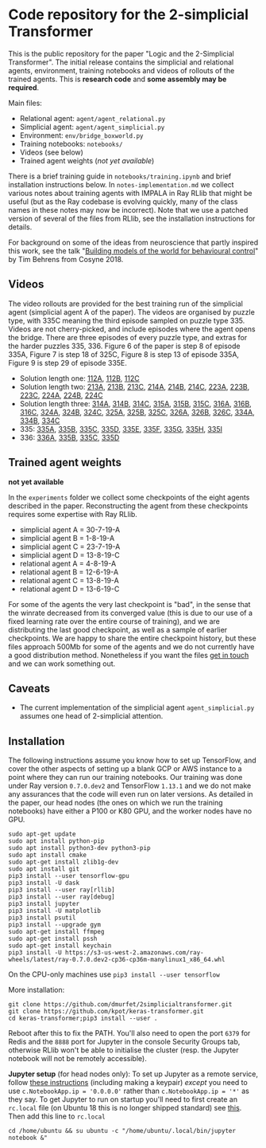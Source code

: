 # Code repository for the 2-simplicial Transformer

This is the public repository for the paper "Logic and the 2-Simplicial Transformer". The initial release contains the simplicial and relational agents, environment, training notebooks and videos of rollouts of the trained agents. This is **research code** and **some assembly may be required**. 

[//]: # "If you have problems getting the code to run, or want to request additional data not provided here, please [email Daniel](mailto:d.murfet@unimelb.edu.au)."

Main files:

- Relational agent: `agent/agent_relational.py`
- Simplicial agent: `agent/agent_simplicial.py`
- Environment: `env/bridge_boxworld.py`
- Training notebooks: `notebooks/`
- Videos (see below)
- Trained agent weights (*not yet available*)

There is a brief training guide in `notebooks/training.ipynb` and brief installation instructions below. In `notes-implementation.md` we collect various notes about training agents with IMPALA in Ray RLlib that might be useful (but as the Ray codebase is evolving quickly, many of the class names in these notes may now be incorrect). Note that we use a patched version of several of the files from RLlib, see the installation instructions for details.

For background on some of the ideas from neuroscience that partly inspired this work, see the talk "[Building models of the world for behavioural control](https://www.youtube.com/watch?v=U5tZJLFokYY)" by Tim Behrens from Cosyne 2018.

## Videos

The video rollouts are provided for the best training run of the simplicial agent (simplicial agent A of the paper). The videos are organised by puzzle type, with 335C meaning the third episode sampled on puzzle type 335. Videos are not cherry-picked, and include episodes where the agent opens the bridge. There are three episodes of every puzzle type, and extras for the harder puzzles 335, 336. Figure 6 of the paper is step 8 of episode 335A, Figure 7 is step 18 of 325C, Figure 8 is step 13 of episode 335A, Figure 9 is step 29 of episode 335E.

* Solution length one: [112A](https://youtu.be/Nhvo6awWJTw), [112B](https://youtu.be/lzXRl_EyKJU), [112C](https://youtu.be/vvDDLIUztic)
* Solution length two: [213A](https://youtu.be/ZNPJJ9Iw6z8), [213B](https://youtu.be/ucWHMK0Oqoc), [213C](https://youtu.be/hZ9prVhuI7Y), [214A](https://youtu.be/A4kyF8V8178), [214B](https://youtu.be/8mOPPufnbUM), [214C](https://youtu.be/NHMNtCtfVSM), [223A](https://youtu.be/Y49_RrWTrGc), [223B](https://youtu.be/rMURm7WxCyk), [223C](https://youtu.be/k441D5WjffI), [224A](https://youtu.be/KmgTFTmJGv0), [224B](https://youtu.be/wtvwf4vNbhM), [224C](https://youtu.be/n9cH9cyF3nk)
* Solution length three: [314A](https://youtu.be/EeRM8KhyS5I), [314B](https://youtu.be/WUxuuDNECqk), [314C](https://youtu.be/YyXQTlWF50w), [315A](https://youtu.be/VvzhtOmd8w8), [315B](https://youtu.be/gsvaYCsc1Rw), [315C](https://youtu.be/2cQhaipYy30), [316A](https://youtu.be/ZfySuKCjFA8), [316B](https://youtu.be/Ew9CF5ozVq8), [316C](https://youtu.be/qofJIoIznSg), [324A](https://youtu.be/yLofHE5mHIg), [324B](https://youtu.be/dM7vg-VJOC4), [324C](https://youtu.be/soIxq-SDyBk), [325A](https://youtu.be/iCaPmkDfYmQ), [325B](https://youtu.be/EIJ5ozHk-VM), [325C](https://youtu.be/RDcg7un5u9U), [326A](https://youtu.be/PjJ3TwoZEs0), [326B](https://youtu.be/gkqLz3XlquU), [326C](https://youtu.be/-ReOqM5B_24), [334A](https://youtu.be/c_w-PFd1Fr0), [334B](https://youtu.be/fbKppQ6vNLk), [334C](https://youtu.be/hWGPjJtwtoA)
* 335: [335A](https://youtu.be/tJKjYZsenfE), [335B](https://youtu.be/pXu1OxzKJLQ), [335C](https://youtu.be/KYHFVW-tp8c), [335D](https://youtu.be/ptjdiGM1cXw), [335E](https://youtu.be/uF9sTAXahDE), [335F](https://youtu.be/RZ9kAT_bhRw), [335G](https://youtu.be/td7lwD8ujqk), [335H](https://youtu.be/kOpPEnjDIfU), [335I](https://youtu.be/LB-EmL2n78E)
* 336: [336A](https://youtu.be/m_aXi3fEqzE), [335B](https://youtu.be/lWZUDBTsRw0), [335C](https://youtu.be/HYiSM4aRBiQ), [335D](https://youtu.be/G_jnTAr_8cc)

## Trained agent weights

**not yet available**

In the `experiments` folder we collect some checkpoints of the eight agents described in the paper. Reconstructing the agent from these checkpoints requires some expertise with Ray RLlib.

* simplicial agent A = 30-7-19-A
* simplicial agent B = 1-8-19-A
* simplicial agent C = 23-7-19-A
* simplicial agent D = 13-8-19-C
* relational agent A = 4-8-19-A
* relational agent B = 12-6-19-A
* relational agent C = 13-8-19-A
* relational agent D = 13-6-19-C

For some of the agents the very last checkpoint is "bad", in the sense that the winrate decreased from its converged value (this is due to our use of a fixed learning rate over the entire course of training), and we are distributing the last good checkpoint, as well as a sample of earlier checkpoints. We are happy to share the entire checkpoint history, but these files approach 500Mb for some of the agents and we do not currently have a good distribution method. Nonetheless if you want the files [get in touch](mailto:d.murfet@unimelb.edu.au) and we can work something out.

## Caveats

- The current implementation of the simplicial agent `agent_simplicial.py` assumes one head of 2-simplicial attention.

## Installation

The following instructions assume you know how to set up TensorFlow, and cover the other aspects of setting up a blank GCP or AWS instance to a point where they can run our training notebooks. Our training was done under Ray version `0.7.0.dev2` and TensorFlow `1.13.1` and we do not make any assurances that the code will even run on later versions. As detailed in the paper, our head nodes (the ones on which we run the training notebooks) have either a P100 or K80 GPU, and the worker nodes have no GPU.

```
sudo apt-get update
sudo apt install python-pip
sudo apt install python3-dev python3-pip
sudo apt install cmake
sudo apt-get install zlib1g-dev
sudo apt install git
pip3 install --user tensorflow-gpu
pip3 install -U dask
pip3 install --user ray[rllib]
pip3 install --user ray[debug]
pip3 install jupyter
pip3 install -U matplotlib
pip3 install psutil
pip3 install --upgrade gym
sudo apt-get install ffmpeg
sudo apt-get install pssh
sudo apt-get install keychain
pip3 install -U https://s3-us-west-2.amazonaws.com/ray-wheels/latest/ray-0.7.0.dev2-cp36-cp36m-manylinux1_x86_64.whl
```

On the CPU-only machines use `pip3 install --user tensorflow`

More installation:

```
git clone https://github.com/dmurfet/2simplicialtransformer.git
git clone https://github.com/kpot/keras-transformer.git
cd keras-transformer;pip3 install --user .
```

Reboot after this to fix the PATH. You'll also need to open the port `6379` for Redis and the `8888` port for Jupyter in the console Security Groups tab, otherwise RLlib won't be able to initialise the cluster (resp. the Jupyter notebook will not be remotely accessible).

**Jupyter setup** (for head nodes only): To set up Jupyter as a remote service, follow [these instructions](https://jupyter-notebook.readthedocs.io/en/latest/public_server.html) (including making a keypair) *except* you need to use `c.NotebookApp.ip = '0.0.0.0'` rather than `c.NotebookApp.ip = '*'` as they say. To get Jupyter to run on startup you'll need to first create an `rc.local` file (on Ubuntu 18 this is no longer shipped standard) see [this](https://vpsfix.com/community/server-administration/no-etc-rc-local-file-on-ubuntu-18-04-heres-what-to-do/). Then add this line to `rc.local`

```
cd /home/ubuntu && su ubuntu -c "/home/ubuntu/.local/bin/jupyter notebook &"
```
